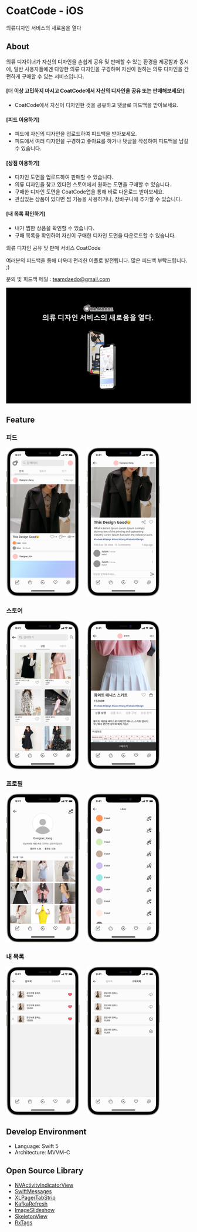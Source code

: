 # CoatCode - iOS
의류디자인 서비스의 새로움을 열다 

## About

의류 디자이너가 자신의 디자인을 손쉽게 공유 및 판매할 수 있는 환경을 제공함과 동시에, 일반 사용자들에겐 다양한 의류 디자인을 구경하며 자신이 원하는 의류 디자인을 간편하게 구매할 수 있는 서비스입니다.

#### [더 이상 고민하지 마시고 CoatCode에서 자신의 디자인을 공유 또는 판매해보세요!]

- CoatCode에서 자신이 디자인한 것을 공유하고 댓글로 피드백을 받아보세요.

#### [피드 이용하기]

- 피드에 자신의 디자인을 업로드하여 피드백을 받아보세요.
- 피드에서 여러 디자인을 구경하고 좋아요를 하거나 댓글을 작성하여 피드백을 남길 수 있습니다.

#### [상점 이용하기]

- 디자인 도면을 업로드하여 판매할 수 있습니다.
- 의류 디자인을 찾고 있다면 스토어에서 원하는 도면을 구매할 수 있습니다.
- 구매한 디자인 도면을 CoatCode앱을 통해 바로 다운로드 받아보세요.
- 관심있는 상품이 있다면 찜 기능을 사용하거나, 장바구니에 추가할 수 있습니다.

#### [내 목록 확인하기]

- 내가 찜한 상품을 확인할 수 있습니다.
- 구매 목록을 확인하여 자신이 구매한 디자인 도면을 다운로드할 수 있습니다.


의류 디자인 공유 및 판매 서비스 CoatCode

여러분의 피드백을 통해 더욱더 편리한 어플로 발전됩니다. 많은 피드백 부탁드립니다. ;)

문의 및 피드백 메일 : teamdaedo@gmail.com

![CoatCode](/README.assets/CoatCode.png)

## Feature

### 피드
<div>
  <img src="/README.assets/피드.png" width="200" style="float: left; margin-right: 20px;"/>
  <img src="/README.assets/게시물상세.png" width="200"/>
</div>

### 스토어
<div>
  <img src="/README.assets/스토어.png" width="200" style="float: left; margin-right: 20px;"/>
  <img src="/README.assets/상품상세.png" width="200"/>
</div>

### 프로필
<div>
  <img src="/README.assets/프로필.png" width="200" style="float: left; margin-right: 20px;"/>
  <img src="/README.assets/좋아요목록.png" width="200"/>
</div>

### 내 목록
<div>
  <img src="/README.assets/찜목록.png" width="200" style="float: left; margin-right: 20px;"/>
  <img src="/README.assets/구매목록.png" width="200"/>
</div>

## Develop Environment

- Language: Swift 5
- Architecture: MVVM-C

## Open Source Library

- [NVActivityIndicatorView](https://github.com/ninjaprox/NVActivityIndicatorView)
- [SwiftMessages](https://github.com/SwiftKickMobile/SwiftMessages)
- [XLPagerTabStrip](https://github.com/xmartlabs/XLPagerTabStrip)
- [KafkaRefresh](https://github.com/HsiaohuiHsiang/KafkaRefresh)
- [ImageSlideshow](https://github.com/zvonicek/ImageSlideshow)
- [SkeletonView](https://github.com/Juanpe/SkeletonView)
- [RxTags](https://github.com/sake92/RxTags)
